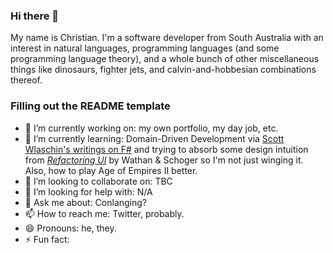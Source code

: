 ### Hi there 👋

<!--
**ceigey/ceigey** is a ✨ _special_ ✨ repository because its `README.md` (this file) appears on your GitHub profile.

Here are some ideas to get you started:

- 🔭 I’m currently working on ...
- 🌱 I’m currently learning ...
- 👯 I’m looking to collaborate on ...
- 🤔 I’m looking for help with ...
- 💬 Ask me about ...
- 📫 How to reach me: ...
- 😄 Pronouns: ...
- ⚡ Fun fact: ...
-->

My name is Christian. I'm a software developer from South Australia with an interest in natural languages, programming languages (and some programming language theory), and a whole bunch of other miscellaneous things like dinosaurs, fighter jets, and calvin-and-hobbesian combinations thereof.

### Filling out the README template

- 🔭 I’m currently working on: my own portfolio, my day job, etc.
- 🌱 I’m currently learning: Domain-Driven Development via [Scott Wlaschin's writings on F#](https://fsharpforfunandprofit.com/) and trying to absorb some design intuition from [_Refactoring UI_](https://refactoringui.com/) by Wathan & Schoger so I'm not just winging it. Also, how to play Age of Empires II better.
- 👯 I’m looking to collaborate on: TBC
- 🤔 I’m looking for help with: N/A
- 💬 Ask me about: Conlanging?
- 📫 How to reach me: Twitter, probably.
- 😄 Pronouns: he, they.
- ⚡ Fun fact: 
